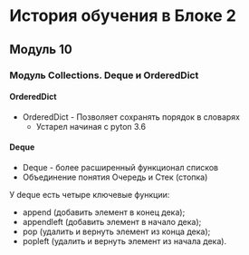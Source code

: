 # История обучения в Блоке 2

## Модуль 10
### Модуль Collections. Deque и OrderedDict

#### OrderedDict

- OrderedDict - Позволяет сохранять порядок в словарях
  - Устарел начиная с pyton 3.6

#### Deque
- Deque -  более расширенный функционал списков
- Объединение понятия Очередь и Стек (стопка)

У deque есть четыре ключевые функции:
- append (добавить элемент в конец дека);
- appendleft (добавить элемент в начало дека);
- pop (удалить и вернуть элемент из конца дека);
- popleft (удалить и вернуть элемент из начала дека).
